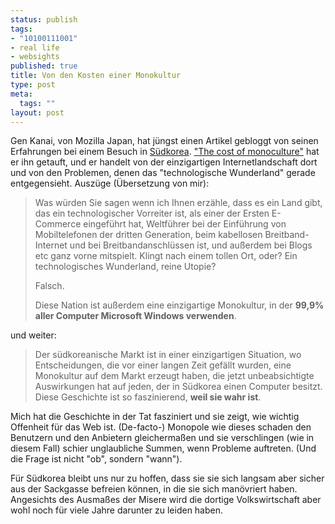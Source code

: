 ```yaml
--- 
status: publish
tags: 
- "10100111001"
- real life
- websights
published: true
title: Von den Kosten einer Monokultur
type: post
meta: 
  tags: ""
layout: post
---
```

Gen Kanai, von Mozilla Japan, hat jüngst einen Artikel gebloggt von seinen Erfahrungen bei einem Besuch in <a href="http://de.wikipedia.org/wiki/S%C3%BCdkorea">Südkorea</a>. <a href="http://blog.mozilla.com/gen/2007/02/27/the-cost-of-monoculture/">"The cost of monoculture"</a> hat er ihn getauft, und er handelt von der einzigartigen Internetlandschaft dort und von den Problemen, denen das "technologische Wunderland" gerade entgegensieht. Auszüge (Übersetzung von mir):

<blockquote>Was würden Sie sagen wenn ich Ihnen erzähle, dass es ein Land gibt, das ein technologischer Vorreiter ist, als einer der Ersten E-Commerce eingeführt hat, Weltführer bei der Einführung von Mobiltelefonen der dritten Generation, beim kabellosen Breitband-Internet und bei Breitbandanschlüssen ist, und außerdem bei Blogs etc ganz vorne mitspielt. Klingt nach einem tollen Ort, oder? Ein technologisches Wunderland, reine Utopie?

Falsch.

Diese Nation ist außerdem eine einzigartige Monokultur, in der <strong>99,9% aller Computer Microsoft Windows verwenden</strong>.</blockquote>

und weiter:

<blockquote>Der südkoreanische Markt ist in einer einzigartigen Situation, wo Entscheidungen, die vor einer langen Zeit gefällt wurden, eine Monokultur auf dem Markt erzeugt haben, die jetzt unbeabsichtigte Auswirkungen hat auf jeden, der in Südkorea einen Computer besitzt. Diese Geschichte ist so faszinierend, <strong>weil sie wahr ist</strong>.</blockquote>

Mich hat die Geschichte in der Tat fasziniert und sie zeigt, wie wichtig Offenheit für das Web ist. (De-facto-) Monopole wie dieses schaden den Benutzern und den Anbietern gleichermaßen und sie verschlingen (wie in diesem Fall) schier unglaubliche Summen, wenn Probleme auftreten. (Und die Frage ist nicht "ob", sondern "wann").

Für Südkorea bleibt uns nur zu hoffen, dass sie sie sich langsam aber sicher aus der Sackgasse befreien können, in die sie sich manövriert haben. Angesichts des Ausmaßes der Misere wird die dortige Volkswirtschaft aber wohl noch für viele Jahre darunter zu leiden haben.
